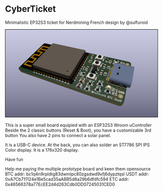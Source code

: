 # CyberTicket
Minimalistic EP32S3 ticket for Nerdmining
French design by @sulfuroid

![alt text](https://github.com/ccadic/CyberTicket/blob/main/cyberticket2.jpg)

This is a super small board equipied with an ESP32S3 Wroom uController 
Beside the 2 classic buttons (Reset & Boot), you have a customizable 3rd button
You also have 2 pins to connect a solar panel.

It is a USB-C device. 
At the back, you can also solder an ST7786 SPI IPS Color display. It is a 176x320 display.

Have fun

Help me paying the multiple prototype board and keen them opensource
BTC addr: bc1q4n9rpldtg83dwmlpc80zgsdwd9xfj6dypztqsl
USDT addr: 0xA7Cb711124e1Be5cad35aABB5d8a29b6dfdfc594
ETC addr: 0x46566378a77EcEE2d4d263Cdb0DD07245031CED0

